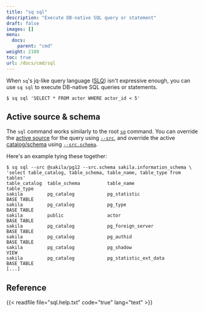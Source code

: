 ```yaml
---
title: "sq sql"
description: "Execute DB-native SQL query or statement"
draft: false
images: []
menu:
  docs:
    parent: "cmd"
weight: 2100
toc: true
url: /docs/cmd/sql
---
```

When `sq`'s jq-like query language ([SLQ](/docs/concepts#slq)) isn't expressive enough,
you can use `sq sql` to execute DB-native SQL queries or statements.

```shell
$ sq sql 'SELECT * FROM actor WHERE actor_id < 5'
```

## Active source & schema

The `sql` command works similarly to the root [`sq`](/docs/cmd/sq) command.
You can override the [active source](/docs/source#active-source) for the query using [`--src`](/docs/source#source-override),
and override the active [catalog/schema](/docs/concepts#schema--catalog) using [`--src.schema`](/docs/source#source-override).

Here's an example tying these together:

```shell
$ sq sql --src @sakila/pg12 --src.schema sakila.information_schema \
'select table_catalog, table_schema, table_name, table_type from tables'
table_catalog  table_schema          table_name                             table_type
sakila         pg_catalog            pg_statistic                           BASE TABLE
sakila         pg_catalog            pg_type                                BASE TABLE
sakila         public                actor                                  BASE TABLE
sakila         pg_catalog            pg_foreign_server                      BASE TABLE
sakila         pg_catalog            pg_authid                              BASE TABLE
sakila         pg_catalog            pg_shadow                              VIEW
sakila         pg_catalog            pg_statistic_ext_data                  BASE TABLE
[...]
```


## Reference

{{< readfile file="sql.help.txt" code="true" lang="text" >}}
